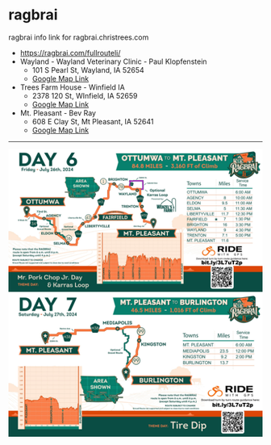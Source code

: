 # ragbrai
ragbrai info link for ragbrai.christrees.com

- https://ragbrai.com/fullrouteli/
- Wayland - Wayland Veterinary Clinic - Paul Klopfenstein
  - 101 S Pearl St, Wayland, IA 52654
  - [Google Map Link](https://maps.app.goo.gl/NHoXBqowPUBHSVGi8)
- Trees Farm House - Winfield IA
  - 2378 120 St, WInfield, IA 52659
  - [Google Map Link](https://maps.app.goo.gl/FZmdSKmbWHFH2k6v8)
- Mt. Pleasant - Bev Ray
  - 608 E Clay St, Mt Pleasant, IA 52641
  - [Google Map Link](https://maps.app.goo.gl/gavfHtVmBU73XNfYA)
---
![](DayMaps6_R-scaled.jpg)
![](DayMaps7_R-scaled.jpg)

